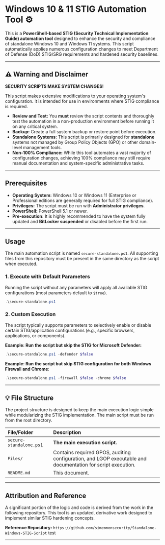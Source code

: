 # Windows 10 & 11 STIG Automation Tool ⚙️

This is a **PowerShell-based STIG (Security Technical Implementation Guide) automation tool** designed to enhance the security and compliance of standalone Windows 10 and Windows 11 systems. This script automatically applies numerous configuration changes to meet Department of Defense (DoD) STIG/SRG requirements and hardened security baselines.

-----

## ⚠️ Warning and Disclaimer

**SECURITY SCRIPTS MAKE SYSTEM CHANGES\!**

This script makes extensive modifications to your operating system's configuration. It is intended for use in environments where STIG compliance is required.

  * **Review and Test:** You **must** review the script contents and thoroughly test the automation in a non-production environment before running it on any critical system.
  * **Backup:** Create a full system backup or restore point before execution.
  * **Standalone Systems:** This script is primarily designed for **standalone** systems not managed by Group Policy Objects (GPO) or other domain-level management tools.
  * **Non-100% Compliance:** While this tool automates a vast majority of configuration changes, achieving 100% compliance may still require manual documentation and system-specific administrative tasks.

-----

## Prerequisites

  * **Operating System:** Windows 10 or Windows 11 (Enterprise or Professional editions are generally required for full STIG compliance).
  * **Privileges:** The script must be run with **Administrator privileges**.
  * **PowerShell:** PowerShell 5.1 or newer.
  * **Pre-execution:** It is highly recommended to have the system fully updated and **BitLocker suspended** or disabled before the first run.

-----

## Usage

The main automation script is named `secure-standalone.ps1`. All supporting files from this repository must be present in the same directory as the script when executed.

### 1\. Execute with Default Parameters

Running the script without any parameters will apply all available STIG configurations (most parameters default to `$true`).

```powershell
.\secure-standalone.ps1
```

### 2\. Custom Execution

The script typically supports parameters to selectively enable or disable certain STIG/application configurations (e.g., specific browsers, applications, or components).

**Example: Run the script but skip the STIG for Microsoft Defender:**

```powershell
.\secure-standalone.ps1 -defender $false
```

**Example: Run the script but skip STIG configuration for both Windows Firewall and Chrome:**

```powershell
.\secure-standalone.ps1 -firewall $false -chrome $false
```

-----

## 💡 File Structure

The project structure is designed to keep the main execution logic simple while modularizing the STIG implementation. The main script must be run from the root directory.

| File/Folder | Description |
| :--- | :--- |
| `secure-standalone.ps1` | **The main execution script.** |
| `Files/` | Contains required GPOS, auditing configuration, and LGOP executable and documentation for script execution. |
| `README.md` | This document. |

-----

## Attribution and Reference

A significant portion of the logic and code is derived from the work in the following repository. This tool is an updated, derivative work designed to implement similar STIG hardening concepts.

**Reference Repository:**
`https://github.com/simeononsecurity/Standalone-Windows-STIG-Script`
test

-----